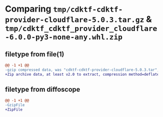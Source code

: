 # Comparing `tmp/cdktf-cdktf-provider-cloudflare-5.0.3.tar.gz` & `tmp/cdktf_cdktf_provider_cloudflare-6.0.0-py3-none-any.whl.zip`

## filetype from file(1)

```diff
@@ -1 +1 @@
-gzip compressed data, was "cdktf-cdktf-provider-cloudflare-5.0.3.tar", last modified: Mon Feb 20 11:51:42 2023, max compression
+Zip archive data, at least v2.0 to extract, compression method=deflate
```

## filetype from diffoscope

```diff
@@ -1 +1 @@
-GzipFile
+ZipFile
```

